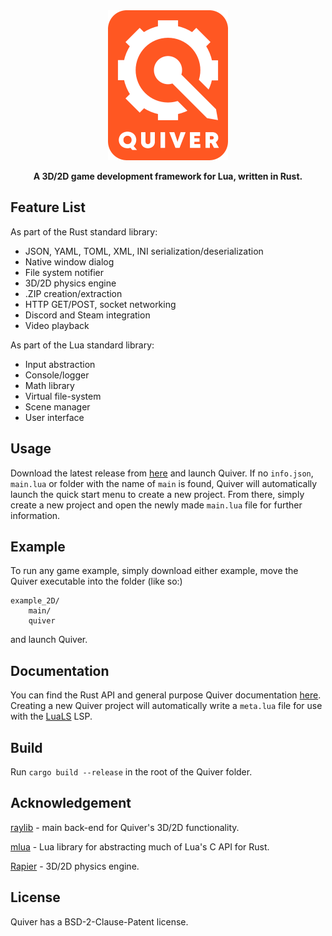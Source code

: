 <div align="center">

<img src="data/card.png" width="192" height="240">

**A 3D/2D game development framework for Lua, written in Rust.**

</div>

## Feature List

As part of the Rust standard library:
* JSON, YAML, TOML, XML, INI serialization/deserialization
* Native window dialog
* File system notifier
* 3D/2D physics engine
* .ZIP creation/extraction
* HTTP GET/POST, socket networking
* Discord and Steam integration
* Video playback

As part of the Lua standard library:

* Input abstraction
* Console/logger
* Math library
* Virtual file-system
* Scene manager
* User interface

## Usage
Download the latest release from [here](https://github.com/sockentrocken/quiver/releases) and launch Quiver. If no `info.json`, `main.lua` or folder with the name of `main` is found, Quiver will automatically launch the quick start menu to create a new project. From there, simply create a new project and open the newly made `main.lua` file for further information.

## Example

To run any game example, simply download either example, move the Quiver executable into the folder (like so:)

```
example_2D/
    main/
    quiver
``` 

and launch Quiver.

## Documentation

You can find the Rust API and general purpose Quiver documentation [here](https://github.com/sockentrocken/quiver/wiki). Creating a new Quiver project will automatically write a `meta.lua` file for use with the [LuaLS](https://github.com/LuaLS/lua-language-server) LSP.

## Build
Run `cargo build --release` in the root of the Quiver folder.

## Acknowledgement
[raylib](https://github.com/raysan5/raylib) - main back-end for Quiver's 3D/2D functionality.

[mlua](https://github.com/mlua-rs/mlua) - Lua library for abstracting much of Lua's C API for Rust.

[Rapier](https://github.com/dimforge/rapier) - 3D/2D physics engine.

## License
Quiver has a BSD-2-Clause-Patent license.
